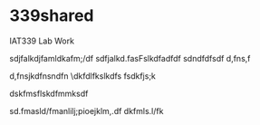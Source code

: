# 339shared
IAT339 Lab Work



sdjfalkdjfamldkafm;/df
sdfjalkd.fasFslkdfadfdf
sdndfdfsdf
d,fns,f

d,fnsjkdfnsndfn
\dkfdlfkslkdfs
fsdkfjs;k

dskfmsflskdfmmksdf

sd.fmasld/fmanlilj;pioejklm,.df
dkfmls.l/fk
